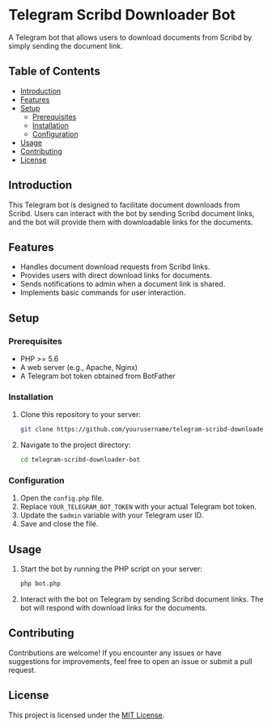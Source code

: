 # Telegram Scribd Downloader Bot

A Telegram bot that allows users to download documents from Scribd by simply sending the document link.

## Table of Contents

- [Introduction](#introduction)
- [Features](#features)
- [Setup](#setup)
  - [Prerequisites](#prerequisites)
  - [Installation](#installation)
  - [Configuration](#configuration)
- [Usage](#usage)
- [Contributing](#contributing)
- [License](#license)

## Introduction

This Telegram bot is designed to facilitate document downloads from Scribd. Users can interact with the bot by sending Scribd document links, and the bot will provide them with downloadable links for the documents.

## Features

- Handles document download requests from Scribd links.
- Provides users with direct download links for documents.
- Sends notifications to admin when a document link is shared.
- Implements basic commands for user interaction.

## Setup

### Prerequisites

- PHP >= 5.6
- A web server (e.g., Apache, Nginx)
- A Telegram bot token obtained from BotFather

### Installation

1. Clone this repository to your server:

   ```bash
   git clone https://github.com/yourusername/telegram-scribd-downloader-bot.git
   ```

2. Navigate to the project directory:

   ```bash
   cd telegram-scribd-downloader-bot
   ```

### Configuration

1. Open the `config.php` file.
2. Replace `YOUR_TELEGRAM_BOT_TOKEN` with your actual Telegram bot token.
3. Update the `$admin` variable with your Telegram user ID.
4. Save and close the file.

## Usage

1. Start the bot by running the PHP script on your server:

   ```bash
   php bot.php
   ```

2. Interact with the bot on Telegram by sending Scribd document links. The bot will respond with download links for the documents.

## Contributing

Contributions are welcome! If you encounter any issues or have suggestions for improvements, feel free to open an issue or submit a pull request.

## License

This project is licensed under the [MIT License](LICENSE).
